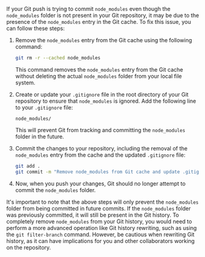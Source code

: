 If your Git push is trying to commit `node_modules` even though the `node_modules` folder is not present in your Git repository, it may be due to the presence of the `node_modules` entry in the Git cache. To fix this issue, you can follow these steps:

1. Remove the `node_modules` entry from the Git cache using the following command:

   ```bash
   git rm -r --cached node_modules
   ```

   This command removes the `node_modules` entry from the Git cache without deleting the actual `node_modules` folder from your local file system.

2. Create or update your `.gitignore` file in the root directory of your Git repository to ensure that `node_modules` is ignored. Add the following line to your `.gitignore` file:

   ```
   node_modules/
   ```

   This will prevent Git from tracking and committing the `node_modules` folder in the future.

3. Commit the changes to your repository, including the removal of the `node_modules` entry from the cache and the updated `.gitignore` file:

   ```bash
   git add .
   git commit -m "Remove node_modules from Git cache and update .gitignore"
   ```

4. Now, when you push your changes, Git should no longer attempt to commit the `node_modules` folder.

It's important to note that the above steps will only prevent the `node_modules` folder from being committed in future commits. If the `node_modules` folder was previously committed, it will still be present in the Git history. To completely remove `node_modules` from your Git history, you would need to perform a more advanced operation like Git history rewriting, such as using the `git filter-branch` command. However, be cautious when rewriting Git history, as it can have implications for you and other collaborators working on the repository.